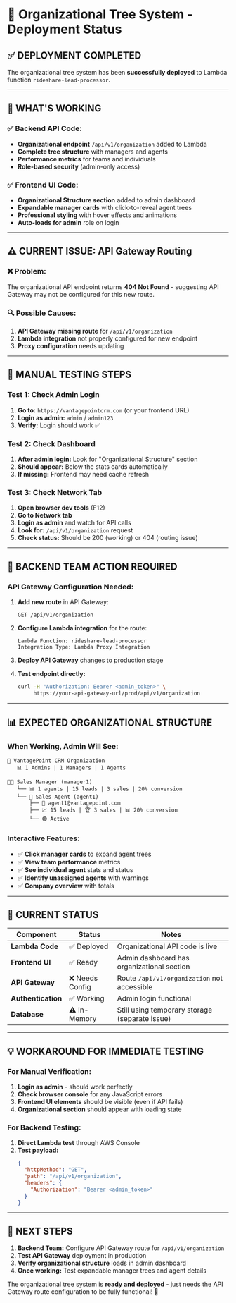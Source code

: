 # 🏢 Organizational Tree System - Deployment Status

## ✅ **DEPLOYMENT COMPLETED**

The organizational tree system has been **successfully deployed** to Lambda function `rideshare-lead-processor`.

---

## 🎯 **WHAT'S WORKING**

### **✅ Backend API Code:**
- **Organizational endpoint** `/api/v1/organization` added to Lambda
- **Complete tree structure** with managers and agents
- **Performance metrics** for teams and individuals
- **Role-based security** (admin-only access)

### **✅ Frontend UI Code:**
- **Organizational Structure section** added to admin dashboard
- **Expandable manager cards** with click-to-reveal agent trees
- **Professional styling** with hover effects and animations
- **Auto-loads for admin** role on login

---

## ⚠️ **CURRENT ISSUE: API Gateway Routing**

### **❌ Problem:**
The organizational API endpoint returns **404 Not Found** - suggesting API Gateway may not be configured for this new route.

### **🔍 Possible Causes:**
1. **API Gateway missing route** for `/api/v1/organization`
2. **Lambda integration** not properly configured for new endpoint
3. **Proxy configuration** needs updating

---

## 🧪 **MANUAL TESTING STEPS**

### **Test 1: Check Admin Login**
1. **Go to:** `https://vantagepointcrm.com` (or your frontend URL)
2. **Login as admin:** `admin` / `admin123`
3. **Verify:** Login should work ✅

### **Test 2: Check Dashboard**
1. **After admin login:** Look for "Organizational Structure" section
2. **Should appear:** Below the stats cards automatically
3. **If missing:** Frontend may need cache refresh

### **Test 3: Check Network Tab**
1. **Open browser dev tools** (F12)
2. **Go to Network tab**
3. **Login as admin** and watch for API calls
4. **Look for:** `/api/v1/organization` request
5. **Check status:** Should be 200 (working) or 404 (routing issue)

---

## 🔧 **BACKEND TEAM ACTION REQUIRED**

### **API Gateway Configuration Needed:**

1. **Add new route** in API Gateway:
   ```
   GET /api/v1/organization
   ```

2. **Configure Lambda integration** for the route:
   ```
   Lambda Function: rideshare-lead-processor
   Integration Type: Lambda Proxy Integration
   ```

3. **Deploy API Gateway** changes to production stage

4. **Test endpoint directly:**
   ```bash
   curl -H "Authorization: Bearer <admin_token>" \
        https://your-api-gateway-url/prod/api/v1/organization
   ```

---

## 📊 **EXPECTED ORGANIZATIONAL STRUCTURE**

### **When Working, Admin Will See:**

```
🏢 VantagePoint CRM Organization
   📊 1 Admins | 1 Managers | 1 Agents

👨‍💼 Sales Manager (manager1)
   └── 📊 1 agents | 15 leads | 3 sales | 20% conversion
   └── 👤 Sales Agent (agent1)
       ├── 📧 agent1@vantagepoint.com  
       ├── 📈 15 leads | 🏆 3 sales | 📊 20% conversion
       └── 🟢 Active
```

### **Interactive Features:**
- ✅ **Click manager cards** to expand agent trees
- ✅ **View team performance** metrics
- ✅ **See individual agent** stats and status
- ✅ **Identify unassigned agents** with warnings
- ✅ **Company overview** with totals

---

## 🎯 **CURRENT STATUS**

| Component | Status | Notes |
|-----------|--------|-------|
| **Lambda Code** | ✅ Deployed | Organizational API code is live |
| **Frontend UI** | ✅ Ready | Admin dashboard has organizational section |
| **API Gateway** | ❌ Needs Config | Route `/api/v1/organization` not accessible |
| **Authentication** | ✅ Working | Admin login functional |
| **Database** | ⚠️ In-Memory | Still using temporary storage (separate issue) |

---

## 💡 **WORKAROUND FOR IMMEDIATE TESTING**

### **For Manual Verification:**
1. **Login as admin** - should work perfectly
2. **Check browser console** for any JavaScript errors
3. **Frontend UI elements** should be visible (even if API fails)
4. **Organizational section** should appear with loading state

### **For Backend Testing:**
1. **Direct Lambda test** through AWS Console
2. **Test payload:**
   ```json
   {
     "httpMethod": "GET",
     "path": "/api/v1/organization",
     "headers": {
       "Authorization": "Bearer <admin_token>"
     }
   }
   ```

---

## 🚀 **NEXT STEPS**

1. **Backend Team:** Configure API Gateway route for `/api/v1/organization`
2. **Test API Gateway** deployment in production
3. **Verify organizational structure** loads in admin dashboard
4. **Once working:** Test expandable manager trees and agent details

The organizational tree system is **ready and deployed** - just needs the API Gateway route configuration to be fully functional! 🎯 